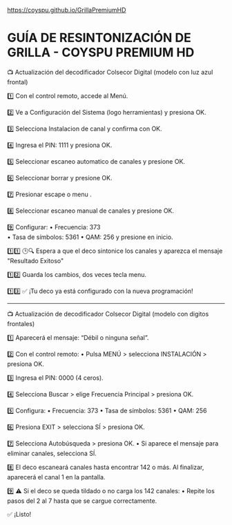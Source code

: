 https://coyspu.github.io/GrillaPremiumHD



# GUÍA DE RESINTONIZACIÓN DE GRILLA - COYSPU PREMIUM HD

📺 Actualización del decodificador Colsecor Digital (modelo con luz azul frontal)

1️⃣ Con el control remoto, accede al Menú.

2️⃣ Ve a Configuración del Sistema (logo herramientas) y presiona OK.

3️⃣ Selecciona Instalacion de canal y confirma con OK.

4️⃣ Ingresa el PIN: 1111 y presiona OK.

5️⃣ Seleccionar escaneo automatico de canales y presione OK.

6️⃣ Seleccionar borrar y presione OK.

7️⃣ Presionar escape o menu .

8️⃣ Seleccionar escaneo manual de canales y presione OK.

9️⃣ Configurar:
		•	Frecuencia: 373  
		•	Tasa de símbolos: 5361
		•	QAM: 256
 y presione en inicio.

1️⃣1️⃣ 🕒🔍 Espera a que el deco sintonice los canales y aparezca el mensaje "Resultado Exitoso"

1️⃣2️⃣ Guarda los cambios, dos veces tecla menu.

1️⃣3️⃣ ✅ ¡Tu deco ya está configurado con la nueva programación!


---------------------------------------------------------------------------------------------------



📺 Actualización de decodificador Colsecor Digital (modelo con digitos frontales)

1️⃣ Aparecerá el mensaje: “Débil o ninguna señal”.

2️⃣ Con el control remoto:
	•	Pulsa MENÚ > selecciona INSTALACIÓN > presiona OK.
 
3️⃣ Ingresa el PIN: 0000 (4 ceros).

4️⃣ Selecciona Buscar > elige Frecuencia Principal > presiona OK.

5️⃣ Configura:
	•	Frecuencia: 373
	•	Tasa de símbolos: 5361
	•	QAM: 256
 
6️⃣ Presiona EXIT > selecciona SÍ > presiona OK.

7️⃣ Selecciona Autobúsqueda > presiona OK.
	•	Si aparece el mensaje para eliminar canales, selecciona SÍ.
 
8️⃣ El deco escaneará canales hasta encontrar 142 o más. Al finalizar, aparecerá el canal 1 en la pantalla.

9️⃣ ⚠️ Si el deco se queda tildado o no carga los 142 canales:
	•	Repite los pasos del 2 al 7 hasta que se cargue correctamente.

✅ ¡Listo!
